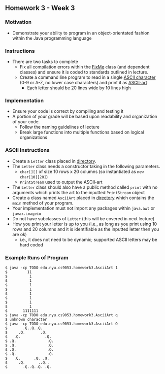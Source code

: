 ## Homework 3 - Week 3

### Motivation
* Demonstrate your ability to program in an object-orientated fashion within the Java programming language

### Instructions
* There are two tasks to complete
    - Fix all compilation errors within the [FixMe](src/main/java/edu/nyu/cs9053/homework3/FixMe.java) class (and dependent classes) and ensure it is coded to standards outlined in lecture.
    - Create a command line program to read in a single [ASCII character](http://en.wikipedia.org/wiki/ASCII) (0-9 or A-Z, no lower case characters) and print it as [ASCII-art](http://en.wikipedia.org/wiki/Ascii_art)
        - Each letter should be 20 lines wide by 10 lines high       

### Implementation
* Ensure your code is correct by compiling and testing it
* A portion of your grade will be based upon readability and organization of your code.
    - Follow the naming guidelines of lecture
    - Break large functions into multiple functions based on logical organizations

### ASCII Instructions
* Create a `Letter` class placed in [directory](src/main/java/edu/nyu/cs9053/homework3/oo).
* The `Letter` class needs a constructor taking in the following parameters. 
    - `char[][]` of size 10 rows x 20 columns (so instantiated as `new char[10][20]`)
    - `PrintStream` used to output the ASCII-art
* The `Letter` class should also have a public method called `print` with no arguments which prints the art to the inputted `PrintStream` object
* Create a class named `AsciiArt` placed in [directory](src/main/java/edu/nyu/cs9053/homework3/oo) which contains the `main` method of your program.
* Your implementation must not import any packages within `java.awt` or `javax.imageio`
* Do not have subclasses of `Letter` (this will be covered in next lecture)
* How you print your letter is up to you (i.e., as long as you print using 10 rows and 20 columns and it is identifiable as the inputted letter then you are ok)
    - i.e., it does not need to be dynamic; supported ASCII letters may be hard coded
    
### Example Runs of Program
    $ java -cp TODO edu.nyu.cs9053.homework3.AsciiArt 1
    $         11         
    $          1          
    $          1
    $          1
    $          1
    $          1
    $          1
    $          1
    $          1
    $       1111111       
    $ java -cp TODO edu.nyu.cs9053.homework3.AsciiArt q
    $ unknown character
    $ java -cp TODO edu.nyu.cs9053.homework3.AsciiArt Q
    $       .Q..Q..Q.         
    $     .Q.       .Q.         
    $   .Q.           .Q.
    $ .Q.              .Q.     
    $ .Q.              .Q.
    $ .Q.              .Q.
    $ .Q.              .Q.
    $   .Q.      .Q. .Q.
    $     .Q.      ..Q..
    $       .Q..Q..Q. .Q.
    

    